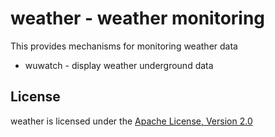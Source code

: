weather - weather monitoring
===================================

This provides mechanisms for monitoring weather data

* wuwatch - display weather underground data

License
-------

weather is licensed under the [Apache License, Version 2.0](http://www.apache.org/licenses/LICENSE-2.0)

